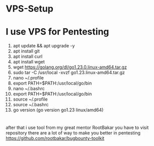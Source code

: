 # VPS-Setup
# I use VPS for Pentesting

1. apt update && apt upgrade -y
2. apt install git
3. apt install curl
4. apt install wget
5. wget https://golang.org/dl/go1.23.0.linux-amd64.tar.gz
6. sudo tar -C /usr/local -xvzf go1.23.linux-amd64.tar.gz
7. nano ~/.profile
8. export PATH=$PATH:/usr/local/go/bin
9. nano ~/.bashrc
10. export PATH=$PATH:/usr/local/go/bin
11. source ~/.profile
12. source ~/.bashrc
13. go version (go version go1.23 linux/amd64)
#
after that i use tool from my great mentor RootBakar
you have to visit repository there are a lot of way to make you better in pentesting
https://github.com/rootbakar/bugbounty-toolkit
